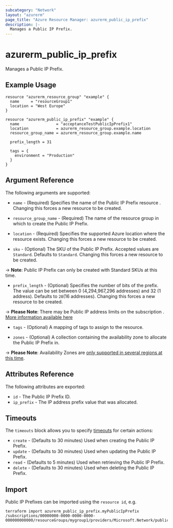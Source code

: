 ```yaml
---
subcategory: "Network"
layout: "azurerm"
page_title: "Azure Resource Manager: azurerm_public_ip_prefix"
description: |-
  Manages a Public IP Prefix.
---
```


# azurerm_public_ip_prefix

Manages a Public IP Prefix.

## Example Usage

```hcl
resource "azurerm_resource_group" "example" {
  name     = "resourceGroup1"
  location = "West Europe"
}

resource "azurerm_public_ip_prefix" "example" {
  name                = "acceptanceTestPublicIpPrefix1"
  location            = azurerm_resource_group.example.location
  resource_group_name = azurerm_resource_group.example.name

  prefix_length = 31

  tags = {
    environment = "Production"
  }
}
```

## Argument Reference

The following arguments are supported:

* `name` - (Required) Specifies the name of the Public IP Prefix resource . Changing this forces a new resource to be created.

* `resource_group_name` - (Required) The name of the resource group in which to create the Public IP Prefix.

* `location` - (Required) Specifies the supported Azure location where the resource exists. Changing this forces a new resource to be created.

* `sku` - (Optional) The SKU of the Public IP Prefix. Accepted values are `Standard`. Defaults to `Standard`. Changing this forces a new resource to be created.

-> **Note**: Public IP Prefix can only be created with Standard SKUs at this time.

* `prefix_length` - (Optional) Specifies the number of bits of the prefix. The value can be set between 0 (4,294,967,296 addresses) and 32 (1 address). Defaults to `28`(16 addresses). Changing this forces a new resource to be created.

-> **Please Note**: There may be Public IP address limits on the subscription . [More information available here](https://docs.microsoft.com/en-us/azure/azure-subscription-service-limits?toc=%2fazure%2fvirtual-network%2ftoc.json#publicip-address)

* `tags` - (Optional) A mapping of tags to assign to the resource.

* `zones` - (Optional) A collection containing the availability zone to allocate the Public IP Prefix in.

-> **Please Note**: Availability Zones are [only supported in several regions at this time](https://docs.microsoft.com/en-us/azure/availability-zones/az-overview).

## Attributes Reference

The following attributes are exported:

* `id` - The Public IP Prefix ID.
* `ip_prefix` - The IP address prefix value that was allocated.

## Timeouts

The `timeouts` block allows you to specify [timeouts](https://www.terraform.io/docs/configuration/resources.html#timeouts) for certain actions:

* `create` - (Defaults to 30 minutes) Used when creating the Public IP Prefix.
* `update` - (Defaults to 30 minutes) Used when updating the Public IP Prefix.
* `read` - (Defaults to 5 minutes) Used when retrieving the Public IP Prefix.
* `delete` - (Defaults to 30 minutes) Used when deleting the Public IP Prefix.

## Import

Public IP Prefixes can be imported using the `resource id`, e.g.

```shell
terraform import azurerm_public_ip_prefix.myPublicIpPrefix /subscriptions/00000000-0000-0000-0000-000000000000/resourceGroups/mygroup1/providers/Microsoft.Network/publicIPFixes/myPublicIpPrefix1
```
